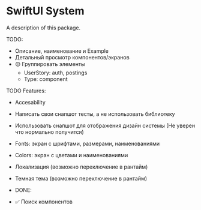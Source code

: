 # SwiftUI System

A description of this package.

TODO: 
- Описание, наименование и Example
- Детальный просмотр компонентов/экранов
- 🟡 Группировать элементы
    - UserStory: auth, postings
    - Type: component

TODO Features:
- Accesability
- Написать свои снапшот тесты, а не использовать библиотеку
- Использовать снапшот для отображения дизайн системы (Не уверен что нормально получится)  
- Fonts: экран с шрифтами, размерами, наименованиями
- Colors: экран с цветами и наименованиями
- Локализация (возможно переключение в рантайм)
- Темная тема (возможно переключение в рантайм)

- DONE:
- ✅ Поиск компонентов
